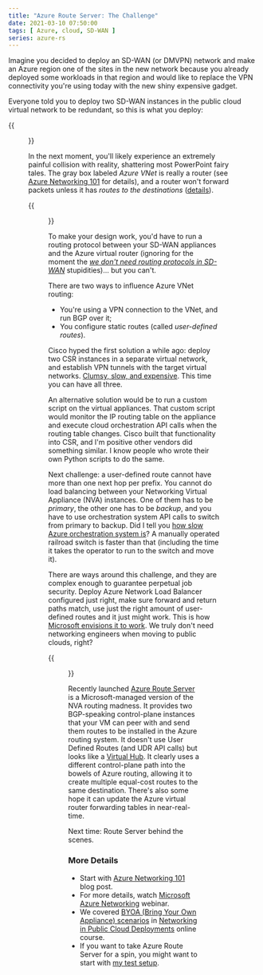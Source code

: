 ```yaml
---
title: "Azure Route Server: The Challenge"
date: 2021-03-10 07:50:00
tags: [ Azure, cloud, SD-WAN ]
series: azure-rs
---
```

Imagine you decided to deploy an SD-WAN (or DMVPN) network and make an Azure region one of the sites in the new network because you already deployed some workloads in that region and would like to replace the VPN connectivity you're using today with the new shiny expensive gadget.

Everyone told you to deploy two SD-WAN instances in the public cloud virtual network to be redundant, so this is what you deploy:

{{<figure src="/2021/03/azure-rs-initial-design.png">}}
<!--more-->
In the next moment, you'll likely experience an extremely painful collision with reality, shattering most PowerPoint fairy  tales. The gray box labeled *Azure VNet* is really a router (see [Azure Networking 101](https://blog.ipspace.net/2020/05/azure-networking-101.html) for details), and a router won't forward packets unless it has *routes to the destinations* ([details](https://blog.ipspace.net/2021/03/video-path-discovery-bridging-routing.html)).

{{<figure src="/2021/03/azure-rs-virtual-router.png">}}

To make your design work, you'd have to run a routing protocol between your SD-WAN appliances and the Azure virtual router (ignoring for the moment the *[we don't need routing protocols in SD-WAN](https://blog.ipspace.net/2015/06/software-defined-wanwell-orchestrated.html)* stupidities)... but you can't. 

There are two ways to influence Azure VNet routing:

* You're using a VPN connection to the VNet, and run BGP over it;
* You configure static routes (called *user-defined routes*).

Cisco hyped the first solution a while ago: deploy two CSR instances in a separate virtual network, and establish VPN tunnels with the target virtual networks. [Clumsy, slow, and expensive](https://blog.ipspace.net/2018/09/using-csr1000v-in-aws-instead-of.html). This time you can have all three.

An alternative solution would be to run a custom script on the virtual appliances. That custom script would monitor the IP routing table on the appliance and execute cloud orchestration API calls when the routing table changes. Cisco built that functionality into CSR, and I'm positive other vendors did something similar. I know people who wrote their own Python scripts to do the same.

Next challenge: a user-defined route cannot have more than one next hop per prefix. You cannot do load balancing between your Networking Virtual Appliance (NVA) instances. One of them has to be *primary*, the other one has to be *backup*, and you have to use orchestration system API calls to switch from primary to backup. Did I tell you [how slow Azure orchestration system is](https://blog.ipspace.net/2019/06/how-microsoft-azure-orchestration.html)? A manually operated railroad switch is faster than that (including the time it takes the operator to run to the switch and move it).

There are ways around this challenge, and they are complex enough to guarantee perpetual job security. Deploy Azure Network Load Balancer configured just right, make sure forward and return paths match, use just the right amount of user-defined routes and it just might work. This is how [Microsoft envisions it to work](https://docs.microsoft.com/en-us/azure/load-balancer/load-balancer-ha-ports-overview). We truly don't need networking engineers when moving to public clouds, right?

{{<figure src="https://docs.microsoft.com/en-us/azure/load-balancer/media/load-balancer-ha-ports-overview/nvaha.png">}}

Recently launched [Azure Route Server](https://docs.microsoft.com/en-us/azure/route-server/overview) is a Microsoft-managed version of the NVA routing madness. It provides two BGP-speaking control-plane instances that your VM can peer with and send them routes to be installed in the Azure routing system. It doesn't use User Defined Routes (and UDR API calls) but looks like a [Virtual Hub](https://docs.microsoft.com/en-us/azure/virtual-wan/about-virtual-hub-routing). It clearly uses a different control-plane path into the bowels of Azure routing, allowing it to create multiple equal-cost routes to the same destination. There's also some hope it can update the Azure virtual router forwarding tables in near-real-time. 

Next time: Route Server behind the scenes.

### More Details

* Start with [Azure Networking 101](https://blog.ipspace.net/2020/05/azure-networking-101.html) blog post.
* For more details, watch [Microsoft Azure Networking](https://www.ipspace.net/Microsoft_Azure_Networking) webinar.
* We covered [BYOA (Bring Your Own Appliance) scenarios](https://my.ipspace.net/bin/list?id=PubCloud&module=7#M9S20) in [Networking in Public Cloud Deployments](https://www.ipspace.net/PubCloud/) online course.
* If you want to take Azure Route Server for a spin, you might want to start with [my test setup](https://github.com/ipspace/pubcloud/tree/master/Azure/route-server).
